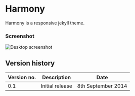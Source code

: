 # Harmony

Harmony is a responsive jekyll theme.

### Screenshot
![Desktop screenshot](https://raw.githubusercontent.com/web-create/harmony/master/assets/css/images/harmony-web.jpg "Desktop screen")

Version history
---------------

| Version no. | Description  | Date |
| --- | --- | --- |
| 0.1 | Initial release | 8th September 2014 |